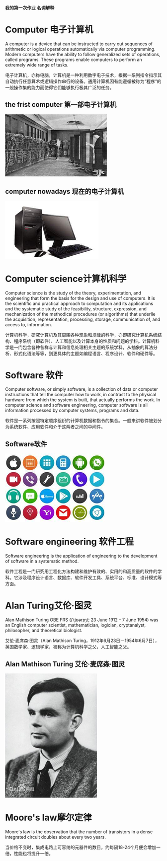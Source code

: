 **我的第一次作业**  **名词解释**
# [](#Computer电子计算机-1)Computer 电子计算机
A computer is a device that can be instructed to carry out sequences of arithmetic or logical operations automatically via computer programming. Modern computers have the ability to follow generalized sets of operations, called programs. These programs enable computers to perform an extremely wide range of tasks.

电子计算机，亦称电脑，计算机是一种利用数字电子技术，根据一系列指令指示其自动执行任意算术或逻辑操作串行的设备。通用计算机因有能遵循被称为“程序”的一般操作集的能力而使得它们能够执行极其广泛的任务。

## [](#header-2)the frist computer 第一部电子计算机
![](images/1.png)
## [](#header-2)computer nowadays 现在的电子计算机
![](images/timg.jpg)
# [](#header-1)Computer science计算机科学
Computer science is the study of the theory, experimentation, and engineering that form the basis for the design and use of computers. It is the scientific and practical approach to computation and its applications and the systematic study of the feasibility, structure, expression, and mechanization of the methodical procedures (or algorithms) that underlie the acquisition, representation, processing, storage, communication of, and access to, information.

计算机科学，研究计算机及其周围各种现象和规律的科学，亦即研究计算机系统结构、程序系统（即软件）、人工智能以及计算本身的性质和问题的学科。计算机科学是一门包含各种各样与计算和信息处理相关主题的系统学科，从抽象的算法分析、形式化语法等等，到更具体的主题如编程语言、程序设计、软件和硬件等。
# [](#header-1)Software 软件
Computer software, or simply software, is a collection of data or computer instructions that tell the computer how to work, in contrast to the physical hardware from which the system is built, that actually performs the work. In computer science and software engineering, computer software is all information processed by computer systems, programs and data.

软件是一系列按照特定顺序组织的计算机数据和指令的集合。一般来讲软件被划分为系统软件、应用软件和介于这两者之间的中间件。
## [](#header-2)Software软件
![](images/1.jpg)
# [](#header-1)Software engineering 软件工程
Software engineering is the application of engineering to the development of software in a systematic method.

软件工程是一门研究用工程化方法构建和维护有效的、实用的和高质量的软件的学科。它涉及程序设计语言、数据库、软件开发工具、系统平台、标准、设计模式等方面。
# [](#header-1)Alan Turing艾伦·图灵
Alan Mathison Turing OBE FRS (/ˈtjʊərɪŋ/; 23 June 1912 – 7 June 1954) was an English computer scientist, mathematician, logician, cryptanalyst, philosopher, and theoretical biologist.

艾伦·麦席森·图灵（Alan Mathison Turing，1912年6月23日－1954年6月7日），英国数学家、逻辑学家，被称为计算机科学之父，人工智能之父。
## [](#header-2)Alan Mathison Turing 艾伦·麦席森·图灵
![](images/2.jpg)
# [](#header-1)Moore's law摩尔定律
Moore's law is the observation that the number of transistors in a dense integrated circuit doubles about every two years. 

当价格不变时，集成电路上可容纳的元器件的数目，约每隔18-24个月便会增加一倍，性能也将提升一倍。